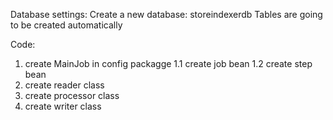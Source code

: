 Database settings:
Create a new database: storeindexerdb
Tables are going to be created automatically


Code:
1. create MainJob in config packagge
1.1 create job bean
1.2 create step bean
2. create reader class
3. create processor class
4. create writer class